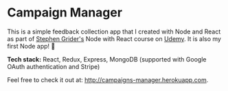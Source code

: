 # Campaign Manager

This is a simple feedback collection app that I created with Node and React as part of [Stephen Grider's](https://www.udemy.com/node-with-react-fullstack-web-development) Node with React course on [Udemy](https://www.udemy.com). It is also my first Node app! :email:

**Tech stack:** React, Redux, Express, MongoDB (supported with Google OAuth authentication and Stripe)

Feel free to check it out at: http://campaigns-manager.herokuapp.com.

